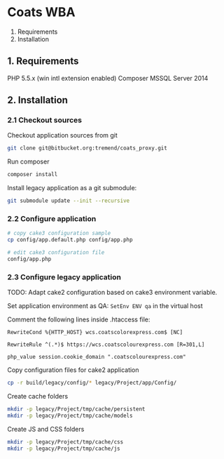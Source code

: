 # Coats WBA

1. Requirements
2. Installation

## 1. Requirements

PHP 5.5.x (win intl extension enabled)
Composer
MSSQL Server 2014

## 2. Installation

### 2.1 Checkout sources

Checkout application sources from git

```bash
git clone git@bitbucket.org:tremend/coats_proxy.git
```

Run composer

```bash
composer install
```

Install legacy application as a git submodule:

```bash
git submodule update --init --recursive
```

### 2.2 Configure application

```bash
# copy cake3 configuration sample
cp config/app.default.php config/app.php

# edit cake3 configuration file
config/app.php
```

### 2.3 Configure legacy application

TODO: Adapt cake2 configuration based on cake3 environment variable.

Set application environment as QA: ``SetEnv ENV qa`` in the virtual host

Comment the following lines inside .htaccess file:

```
RewriteCond %{HTTP_HOST} wcs.coatscolorexpress.com$ [NC]

RewriteRule ^(.*)$ https://wcs.coatscolourexpress.com [R=301,L]

php_value session.cookie_domain ".coatscolourexpress.com"
```

Copy configuration files for cake2 application

```bash
cp -r build/legacy/config/* legacy/Project/app/Config/
```

Create cache folders

```bash
mkdir -p legacy/Project/tmp/cache/persistent
mkdir -p legacy/Project/tmp/cache/models
```

Create JS and CSS folders

```bash
mkdir -p legacy/Project/tmp/cache/css
mkdir -p legacy/Project/tmp/cache/js
```
